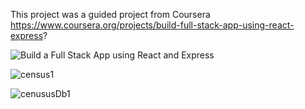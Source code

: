 This project was a guided project from Coursera https://www.coursera.org/projects/build-full-stack-app-using-react-express?

![Build a Full Stack App using React and Express](https://user-images.githubusercontent.com/36702039/209717749-9160d678-1e8c-4df3-b658-be4958d80f48.png)

![census1](https://user-images.githubusercontent.com/36702039/209717813-fed8a896-454f-418d-9a09-21ba1e9449d9.png)

![cenususDb1](https://user-images.githubusercontent.com/36702039/209718757-efa2903b-feb4-4ba5-bef7-f3f5547e136c.png)

